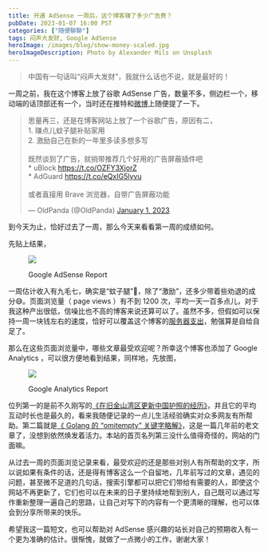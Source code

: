 ```yaml
---
title: 开通 AdSense 一周后，这个博客赚了多少广告费？
pubDate: 2023-01-07 16:00 PST
categories: ["随便聊聊"]
tags: 闷声大发财, Google AdSense
heroImage: /images/blog/show-money-scaled.jpg
heroImageDescription: Photo by Alexander Mils on Unsplash
---
```


> 中国有一句话叫“闷声大发财”，我就什么话也不说，就是最好的！

一周之前，我在这个博客上放了谷歌 AdSense 广告，数量不多，侧边栏一个，移动端的话顶部还有一个，当时还在推特和[微博](https://weibo.com/1199303274/Mmfphd3qs)上随便提了一下。

<blockquote class="twitter-tweet"><p lang="zh" dir="ltr">思量再三，还是在博客网站上放了一个谷歌广告，原因有二，<br>1. 赚点儿蚊子腿补贴家用<br>2. 激励自己在新的一年里多读多想多写<br><br>既然谈到了广告，就捎带推荐几个好用的广告屏蔽插件吧<br>* uBlock <a href="https://t.co/OZFY3XjorZ">https://t.co/OZFY3XjorZ</a><br>* AdGuard <a href="https://t.co/eQxIG5lyvu">https://t.co/eQxIG5lyvu</a><br><br>或者直接用 Brave 浏览器，自带广告屏蔽功能</p>— OldPanda (@OldPanda) <a href="https://twitter.com/OldPanda/status/1609353152989655040?ref_src=twsrc%5Etfw">January 1, 2023</a></blockquote>
<script async src="https://platform.twitter.com/widgets.js" charset="utf-8"></script>

到今天为止，恰好过去了一周，那么今天来看看第一周的成绩如何。

先贴上结果，

<figure>

![](/images/blog/adsense-image-2.png)

<figcaption>

Google AdSense Report

</figcaption>

</figure>

一周估计收入有九毛七，确实是“蚊子腿”🤦，除了“激励”，还多少带着些劝退的成分😅。页面浏览量（ page views ）有不到 1200 次，平均一天一百多点儿，对于我这种产出很低，信噪比也不高的博客来说还算可以了。虽然不多，但假如可以保持一周一块钱左右的速度，恰好可以覆盖这个博客的[服务器支出](https://old-panda.com/posts/wordpress-digitalocean-to-aws)，勉强算是自给自足了。

那么在这些页面浏览量中，哪些文章最受欢迎呢？所幸这个博客也添加了 Google Analytics ，可以很方便地看到结果，同样地，先放图，

<figure>

![](/images/blog/adsense-image-1-1024x577.png)

<figcaption>

Google Analytics Report

</figcaption>

</figure>

位列第一的是前不久刚写的[《在旧金山湾区更新中国护照的经历》](https://old-panda.com/posts/renew-chinese-passport-in-the-us)，并且它的平均互动时长也是最久的，看来我随便记录的一点儿生活经验确实对众多网友有所帮助。第二篇就是[《 Golang 的 “omitempty” 关键字略解》](https://old-panda.com/posts/golang-omitempty)，这是一篇几年前的老文章了，没想到依然焕发着活力。本站的首页名列第三没什么值得奇怪的，网站的门面嘛。

从过去一周的页面浏览记录来看，最受欢迎的还是那些对别人有所帮助的文字，所以说如果有条件的话，还是得有博客这么一个自留地，几年前写过的文章，遇见的问题，甚至微不足道的几句话，搜索引擎都可以把它们带给有需要的人，即使这个网站不再更新了，它们也可以在未来的日子里持续地帮到别人，自己既可以通过写作重新整理一遍自己的思路，让自己对写下的内容有一个更清晰的理解，也可以体会到分享所带来的快乐。

希望我这一篇短文，也可以帮助对 AdSense 感兴趣的站长对自己的预期收入有一个更为准确的估计。很惭愧，就做了一点微小的工作，谢谢大家！
